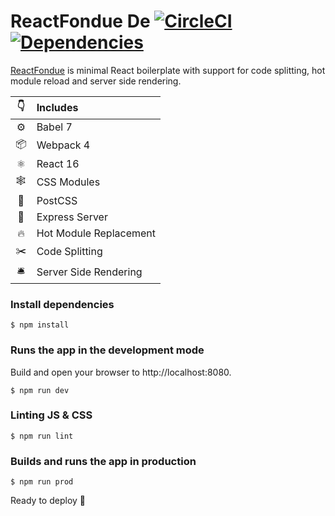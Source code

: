 # ReactFondue De [![CircleCI](https://circleci.com/gh/luangjokaj/react-ssr-boilerplate/tree/master.svg?style=svg)](https://circleci.com/gh/luangjokaj/react-ssr-boilerplate/tree/master) [![Dependencies](https://david-dm.org/luangjokaj/react-ssr-boilerplate/status.svg)](https://david-dm.org/luangjokaj/react-ssr-boilerplate)

[ReactFondue](https://www.reactfondue.co/) is minimal React boilerplate with support for code splitting, hot module reload and server side rendering.

|👇|Includes|
|:-:|:---|
|⚙| Babel 7|
|📦| Webpack 4|
|⚛| React 16|
|🕸| CSS Modules|
|🎨| PostCSS|
|🤖| Express Server|
|🔥| Hot Module Replacement|
|✂️| Code Splitting|
|🛎| Server Side Rendering|

### Install dependencies
```
$ npm install
```

### Runs the app in the development mode
Build and open your browser to http://localhost:8080.
```
$ npm run dev
```

### Linting JS & CSS
```
$ npm run lint
```

### Builds and runs the app in production
```
$ npm run prod
```

Ready to deploy 🚀
